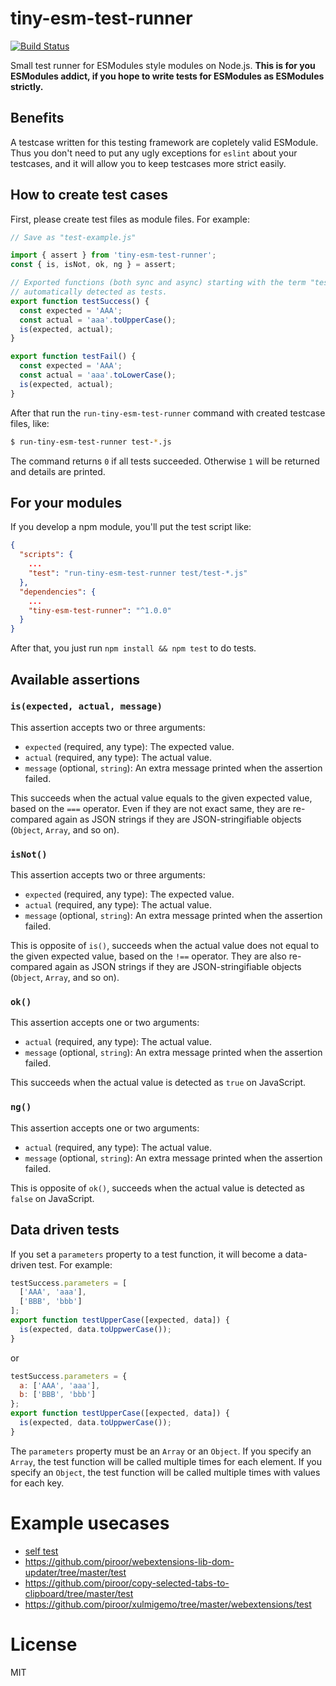 # tiny-esm-test-runner

[![Build Status](https://travis-ci.org/piroor/tiny-esm-test-runner.svg?branch=master)](https://travis-ci.org/piroor/tiny-esm-test-runner)

Small test runner for ESModules style modules on Node.js.
**This is for you ESModules addict, if you hope to write tests for ESModules as ESModules strictly.**

## Benefits

A testcase written for this testing framework are copletely valid ESModule.
Thus you don't need to put any ugly exceptions for `eslint` about your testcases, and it will allow you to keep testcases more strict easily.

## How to create test cases

First, please create test files as module files. For example:

```javascript
// Save as "test-example.js"

import { assert } from 'tiny-esm-test-runner';
const { is, isNot, ok, ng } = assert;

// Exported functions (both sync and async) starting with the term "test" are
// automatically detected as tests.
export function testSuccess() {
  const expected = 'AAA';
  const actual = 'aaa'.toUpperCase();
  is(expected, actual);
}

export function testFail() {
  const expected = 'AAA';
  const actual = 'aaa'.toLowerCase();
  is(expected, actual);
}
```

After that run the `run-tiny-esm-test-runner` command with created testcase files, like:

```bash
$ run-tiny-esm-test-runner test-*.js
```

The command returns `0` if all tests succeeded. Otherwise `1` will be returned and details are printed.

## For your modules

If you develop a npm module, you'll put the test script like:

```json
{
  "scripts": {
    ...
    "test": "run-tiny-esm-test-runner test/test-*.js"
  },
  "dependencies": {
    ...
    "tiny-esm-test-runner": "^1.0.0"
  }
}
```

After that, you just run `npm install && npm test` to do tests.

## Available assertions

### `is(expected, actual, message)`

This assertion accepts two or three arguments:

* `expected` (required, any type): The expected value.
* `actual` (required, any type): The actual value.
* `message` (optional, `string`): An extra message printed when the assertion failed.

This succeeds when the actual value equals to the given expected value, based on the `===` operator.
Even if they are not exact same, they are re-compared again as JSON strings if they are JSON-stringifiable objects (`Object`, `Array`, and so on).


### `isNot()`

This assertion accepts two or three arguments:

* `expected` (required, any type): The expected value.
* `actual` (required, any type): The actual value.
* `message` (optional, `string`): An extra message printed when the assertion failed.

This is opposite of `is()`, succeeds when the actual value does not equal to the given expected value, based on the `!==` operator.
They are also re-compared again as JSON strings if they are JSON-stringifiable objects (`Object`, `Array`, and so on).

### `ok()`

This assertion accepts one or two arguments:

* `actual` (required, any type): The actual value.
* `message` (optional, `string`): An extra message printed when the assertion failed.

This succeeds when the actual value is detected as `true` on JavaScript.

### `ng()`

This assertion accepts one or two arguments:

* `actual` (required, any type): The actual value.
* `message` (optional, `string`): An extra message printed when the assertion failed.

This is opposite of `ok()`, succeeds when the actual value is detected as `false` on JavaScript.

## Data driven tests

If you set a `parameters` property to a test function, it will become a data-driven test. For example:

```javascript
testSuccess.parameters = [
  ['AAA', 'aaa'],
  ['BBB', 'bbb']
];
export function testUpperCase([expected, data]) {
  is(expected, data.toUppwerCase());
}
```

or

```javascript
testSuccess.parameters = {
  a: ['AAA', 'aaa'],
  b: ['BBB', 'bbb']
};
export function testUpperCase([expected, data]) {
  is(expected, data.toUppwerCase());
}
```

The `parameters` property must be an `Array` or an `Object`.
If you specify an `Array`, the test function will be called multiple times for each element.
If you specify an `Object`, the test function will be called multiple times with values for each key.

# Example usecases

* [self test](./tests/)
* https://github.com/piroor/webextensions-lib-dom-updater/tree/master/test
* https://github.com/piroor/copy-selected-tabs-to-clipboard/tree/master/test
* https://github.com/piroor/xulmigemo/tree/master/webextensions/test

# License

MIT
